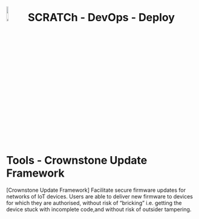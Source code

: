 # <img src="../../images/deploy.png" alt ='deploy'  width="10%" > SCRATCh - DevOps - Deploy Tools - Crownstone Update Framework



[Crownstone Update Framework] Facilitate secure firmware updates for networks of IoT devices. Users are able to deliver new firmware to devices for which they are authorised, without risk of “bricking” i.e. getting the device stuck with incomplete code,and without risk of outsider tampering.










